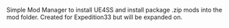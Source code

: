 Simple Mod Manager to install UE4SS and install package .zip mods into the mod folder. 
Created for Expedition33 but will be expanded on.
